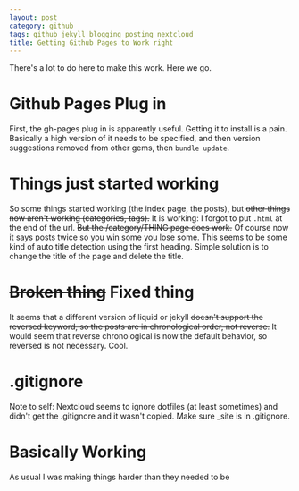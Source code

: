```yaml
---
layout: post
category: github
tags: github jekyll blogging posting nextcloud
title: Getting Github Pages to Work right
---
```


There's a lot to do here to make this work. Here we go.

# Github Pages Plug in
First, the gh-pages plug in is apparently useful. Getting it to install is a
pain. Basically a high version of it needs to be specified, and then version
suggestions removed from other gems, then `bundle update`.

# Things just started working
So some things started working (the index page, the posts), but ~~other things
now aren't working (categories, tags).~~ It is working: I forgot to put
`.html` at the end of the url. ~~But the /category/THING page does work.~~
Of course now it says posts twice so you win some you lose some. This seems to
be some kind of auto title detection using the first heading. Simple solution
is to change the title of the page and delete the title.

# ~~Broken thing~~ Fixed thing
It seems that a different version of liquid or jekyll ~~doesn't support the
reversed keyword, so the posts are in chronological order, not reverse.~~
It would seem that reverse chronological is now the default behavior, so
reversed is not necessary. Cool.

# .gitignore
Note to self: Nextcloud seems to ignore dotfiles (at least sometimes) and
didn't get the .gitignore and it wasn't copied. Make sure \_site is in
.gitignore.


# Basically Working
As usual I was making things harder than they needed to be
